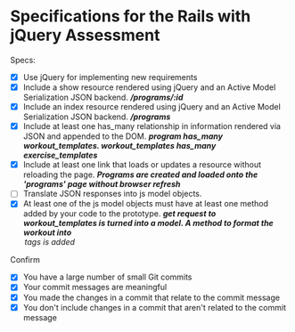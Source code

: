 # Specifications for the Rails with jQuery Assessment

Specs:
- [x] Use jQuery for implementing new requirements
- [x] Include a show resource rendered using jQuery and an Active Model Serialization JSON backend. ***/programs/:id***
- [x] Include an index resource rendered using jQuery and an Active Model Serialization JSON backend. ***/programs***
- [x] Include at least one has_many relationship in information rendered via JSON and appended to the DOM.
    ***program has_many workout_templates. workout_templates has_many exercise_templates***
- [x] Include at least one link that loads or updates a resource without reloading the page.
    ***Programs are created and loaded onto the 'programs' page without browser refresh***
- [ ] Translate JSON responses into js model objects.
- [x] At least one of the js model objects must have at least one method added by your code to the prototype.
    ***get request to workout_templates is turned into a model. A method to format the workout into <option> tags is added***

Confirm
- [x] You have a large number of small Git commits
- [x] Your commit messages are meaningful
- [x] You made the changes in a commit that relate to the commit message
- [x] You don't include changes in a commit that aren't related to the commit message
